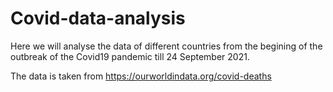 # Covid-data-analysis

Here we will analyse the data of different countries from the begining of the outbreak of the Covid19 pandemic till 24 September 2021.

The data is taken from https://ourworldindata.org/covid-deaths
